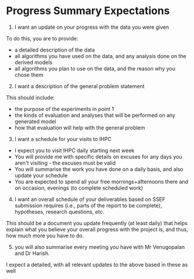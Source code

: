 #  Progress Summary Expectations

1. I want an update on your progress with the data you were given

To do this, you are to provide:
- a detailed description of the data
- all algorithms you have used on the data, and any analysis done on the derived models
- all algorithms you plan to use on the data, and the reason why you chose them

2. I want a description of the general problem statement

This should include:
- the purpose of the experiments in point 1
- the kinds of evaluation and analyses that will be performed on any generated model
- how that evaluation will help with the general problem

3. I want a schedule for your visits to IHPC

- I expect you to visit IHPC daily starting next week
- You will provide me with specific details on excuses for any days you aren't visiting - the excuses must be valid
- You will summarise the work you have done on a daily basis, and also update your schedule
- You are expected to spend all your free mornings+afternoons there and on occasion, evenings (to complete scheduled work)

4. I want an overall schedule of your deliverables based on SSEF submission requires (i.e., parts of the report to be complete), hypotheses, research questions, etc.

This should be a document you update frequently (at least daily) that helps explain what you believe your overall progress with the project is, and thus, how much more you have to do.

5. you will also summarise every meeting you have with Mr Venugopalan and Dr Harish.

I expect a detailed, with all relevant updates to the above based in these as well